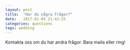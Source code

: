 ```yaml
---
layout: post
title:  "Har du några frågor?"
date:   2017-01-05 21:42:25
categories: questions
tags: wedding
---
```

Kontakta oss om du har andra frågor. Bara maila eller ring!
